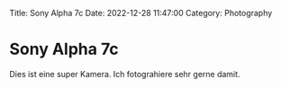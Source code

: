 Title: Sony Alpha 7c
Date: 2022-12-28 11:47:00
Category: Photography

# Sony Alpha 7c

Dies ist eine super Kamera. Ich fotograhiere sehr gerne damit.
